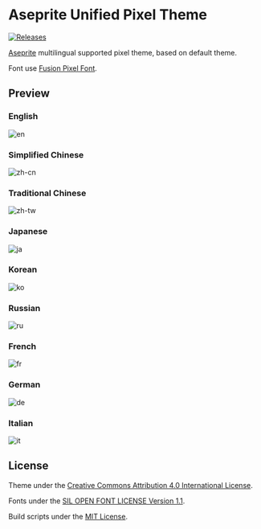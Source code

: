 # Aseprite Unified Pixel Theme

[![Releases](https://img.shields.io/github/v/release/aseprite-quest/aseprite-unified-pixel-theme)](https://github.com/aseprite-quest/aseprite-unified-pixel-theme/releases)

[Aseprite](https://github.com/aseprite/aseprite) multilingual supported pixel theme, based on default theme.

Font use [Fusion Pixel Font](https://github.com/TakWolf/fusion-pixel-font).

## Preview

### English

![en](docs/preview/en.png)

### Simplified Chinese

![zh-cn](docs/preview/zh-cn.png)

### Traditional Chinese

![zh-tw](docs/preview/zh-tw.png)

### Japanese

![ja](docs/preview/ja.png)

### Korean

![ko](docs/preview/ko.png)

### Russian

![ru](docs/preview/ru.png)

### French

![fr](docs/preview/fr.png)

### German

![de](docs/preview/de.png)

### Italian

![it](docs/preview/it.png)

## License

Theme under the [Creative Commons Attribution 4.0 International License](data/LICENSE.txt).

Fonts under the [SIL OPEN FONT LICENSE Version 1.1](data/fonts/OFL.txt).

Build scripts under the [MIT License](LICENSE).
